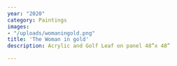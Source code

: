 ```yaml
---
year: "2020"
category: Paintings
images:
- "/uploads/womaningold.png"
title: 'The Woman in gold'
description: Acrylic and Golf Leaf on panel 48”x 48”

---
```

